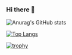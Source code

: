 ### Hi there 👋

![Anurag's GitHub stats](https://github-readme-stats.vercel.app/api?username=shohei-yamada&count_private=true&show_icons=true&theme=transparent)

[![Top Langs](https://github-readme-stats.vercel.app/api/top-langs/?username=shohei-yamada&layout=compact)](https://github.com/anuraghazra/github-readme-stats)

[![trophy](https://github-profile-trophy.vercel.app/?username=shohei-yamada)](https://github.com/ryo-ma/github-profile-trophy)

<!--
**shohei-yamada/shohei-yamada** is a ✨ _special_ ✨ repository because its `README.md` (this file) appears on your GitHub profile.

Here are some ideas to get you started:

- 🔭 I’m currently working on ...
- 🌱 I’m currently learning ...
- 👯 I’m looking to collaborate on ...
- 🤔 I’m looking for help with ...
- 💬 Ask me about ...
- 📫 How to reach me: ...
- 😄 Pronouns: ...
- ⚡ Fun fact: ...
-->
